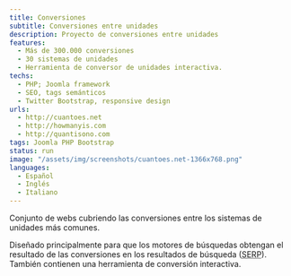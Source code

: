 ```yaml
---
title: Conversiones
subtitle: Conversiones entre unidades
description: Proyecto de conversiones entre unidades
features:
  - Más de 300.000 conversiones
  - 30 sistemas de unidades
  - Herramienta de conversor de unidades interactiva.
techs:
  - PHP; Joomla framework
  - SEO, tags semánticos
  - Twitter Bootstrap, responsive design
urls:
  - http://cuantoes.net
  - http://howmanyis.com
  - http://quantisono.com
tags: Joomla PHP Bootstrap
status: run
image: "/assets/img/screenshots/cuantoes.net-1366x768.png"
languages:
  - Español
  - Inglés
  - Italiano
---
```


Conjunto de webs cubriendo las conversiones entre los sistemas de unidades más comunes.

Diseñado principalmente para que los motores de búsquedas obtengan el resultado de las conversiones en los resultados de búsqueda (<abbr title="Search Engines Results Pages">SERP</abbr>). También contienen una herramienta de conversión interactiva.
